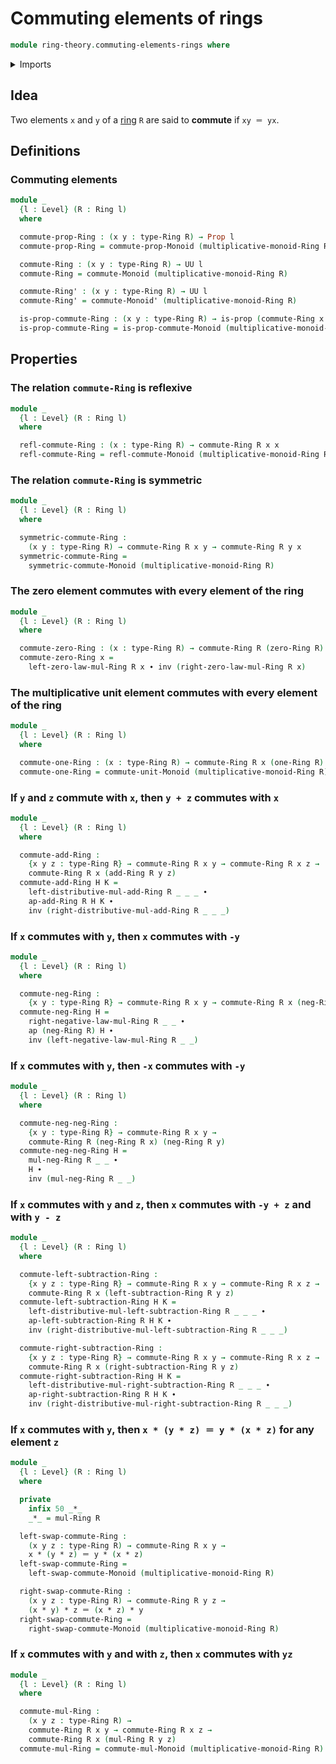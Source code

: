 # Commuting elements of rings

```agda
module ring-theory.commuting-elements-rings where
```

<details><summary>Imports</summary>

```agda
open import foundation.action-on-identifications-functions
open import foundation.identity-types
open import foundation.propositions
open import foundation.universe-levels

open import group-theory.commuting-elements-monoids

open import ring-theory.rings
```

</details>

## Idea

Two elements `x` and `y` of a [ring](ring-theory.rings.md) `R` are said to
**commute** if `xy ＝ yx`.

## Definitions

### Commuting elements

```agda
module _
  {l : Level} (R : Ring l)
  where

  commute-prop-Ring : (x y : type-Ring R) → Prop l
  commute-prop-Ring = commute-prop-Monoid (multiplicative-monoid-Ring R)

  commute-Ring : (x y : type-Ring R) → UU l
  commute-Ring = commute-Monoid (multiplicative-monoid-Ring R)

  commute-Ring' : (x y : type-Ring R) → UU l
  commute-Ring' = commute-Monoid' (multiplicative-monoid-Ring R)

  is-prop-commute-Ring : (x y : type-Ring R) → is-prop (commute-Ring x y)
  is-prop-commute-Ring = is-prop-commute-Monoid (multiplicative-monoid-Ring R)
```

## Properties

### The relation `commute-Ring` is reflexive

```agda
module _
  {l : Level} (R : Ring l)
  where

  refl-commute-Ring : (x : type-Ring R) → commute-Ring R x x
  refl-commute-Ring = refl-commute-Monoid (multiplicative-monoid-Ring R)
```

### The relation `commute-Ring` is symmetric

```agda
module _
  {l : Level} (R : Ring l)
  where

  symmetric-commute-Ring :
    (x y : type-Ring R) → commute-Ring R x y → commute-Ring R y x
  symmetric-commute-Ring =
    symmetric-commute-Monoid (multiplicative-monoid-Ring R)
```

### The zero element commutes with every element of the ring

```agda
module _
  {l : Level} (R : Ring l)
  where

  commute-zero-Ring : (x : type-Ring R) → commute-Ring R (zero-Ring R) x
  commute-zero-Ring x =
    left-zero-law-mul-Ring R x ∙ inv (right-zero-law-mul-Ring R x)
```

### The multiplicative unit element commutes with every element of the ring

```agda
module _
  {l : Level} (R : Ring l)
  where

  commute-one-Ring : (x : type-Ring R) → commute-Ring R x (one-Ring R)
  commute-one-Ring = commute-unit-Monoid (multiplicative-monoid-Ring R)
```

### If `y` and `z` commute with `x`, then `y + z` commutes with `x`

```agda
module _
  {l : Level} (R : Ring l)
  where

  commute-add-Ring :
    {x y z : type-Ring R} → commute-Ring R x y → commute-Ring R x z →
    commute-Ring R x (add-Ring R y z)
  commute-add-Ring H K =
    left-distributive-mul-add-Ring R _ _ _ ∙
    ap-add-Ring R H K ∙
    inv (right-distributive-mul-add-Ring R _ _ _)
```

### If `x` commutes with `y`, then `x` commutes with `-y`

```agda
module _
  {l : Level} (R : Ring l)
  where

  commute-neg-Ring :
    {x y : type-Ring R} → commute-Ring R x y → commute-Ring R x (neg-Ring R y)
  commute-neg-Ring H =
    right-negative-law-mul-Ring R _ _ ∙
    ap (neg-Ring R) H ∙
    inv (left-negative-law-mul-Ring R _ _)
```

### If `x` commutes with `y`, then `-x` commutes with `-y`

```agda
module _
  {l : Level} (R : Ring l)
  where

  commute-neg-neg-Ring :
    {x y : type-Ring R} → commute-Ring R x y →
    commute-Ring R (neg-Ring R x) (neg-Ring R y)
  commute-neg-neg-Ring H =
    mul-neg-Ring R _ _ ∙
    H ∙
    inv (mul-neg-Ring R _ _)
```

### If `x` commutes with `y` and `z`, then `x` commutes with `-y + z` and with `y - z`

```agda
module _
  {l : Level} (R : Ring l)
  where

  commute-left-subtraction-Ring :
    {x y z : type-Ring R} → commute-Ring R x y → commute-Ring R x z →
    commute-Ring R x (left-subtraction-Ring R y z)
  commute-left-subtraction-Ring H K =
    left-distributive-mul-left-subtraction-Ring R _ _ _ ∙
    ap-left-subtraction-Ring R H K ∙
    inv (right-distributive-mul-left-subtraction-Ring R _ _ _)

  commute-right-subtraction-Ring :
    {x y z : type-Ring R} → commute-Ring R x y → commute-Ring R x z →
    commute-Ring R x (right-subtraction-Ring R y z)
  commute-right-subtraction-Ring H K =
    left-distributive-mul-right-subtraction-Ring R _ _ _ ∙
    ap-right-subtraction-Ring R H K ∙
    inv (right-distributive-mul-right-subtraction-Ring R _ _ _)
```

### If `x` commutes with `y`, then `x * (y * z) ＝ y * (x * z)` for any element `z`

```agda
module _
  {l : Level} (R : Ring l)
  where

  private
    infix 50 _*_
    _*_ = mul-Ring R

  left-swap-commute-Ring :
    (x y z : type-Ring R) → commute-Ring R x y →
    x * (y * z) ＝ y * (x * z)
  left-swap-commute-Ring =
    left-swap-commute-Monoid (multiplicative-monoid-Ring R)

  right-swap-commute-Ring :
    (x y z : type-Ring R) → commute-Ring R y z →
    (x * y) * z ＝ (x * z) * y
  right-swap-commute-Ring =
    right-swap-commute-Monoid (multiplicative-monoid-Ring R)
```

### If `x` commutes with `y` and with `z`, then `x` commutes with `yz`

```agda
module _
  {l : Level} (R : Ring l)
  where

  commute-mul-Ring :
    (x y z : type-Ring R) →
    commute-Ring R x y → commute-Ring R x z →
    commute-Ring R x (mul-Ring R y z)
  commute-mul-Ring = commute-mul-Monoid (multiplicative-monoid-Ring R)
```
